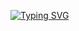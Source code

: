 [![Typing SVG](https://readme-typing-svg.herokuapp.com?color=%2336BCF7&lines=--AlexxanndR+Profile--)](https://git.io/typing-svg)

<!--
**AlexxanndR/AlexxanndR** is a ✨ _special_ ✨ repository because its `README.md` (this file) appears on your GitHub profile.

Here are some ideas to get you started:

- 🔭 I’m currently working on ...
- 🌱 I’m currently learning ...
- 👯 I’m looking to collaborate on ...
- 🤔 I’m looking for help with ...
- 💬 Ask me about ...
- 📫 How to reach me: ...
- 😄 Pronouns: ...
- ⚡ Fun fact: ...
-->
